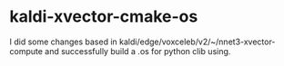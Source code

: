 # kaldi-xvector-cmake-os
I did some changes based in kaldi/edge/voxceleb/v2/~/nnet3-xvector-compute and successfully build a .os for python clib using.
